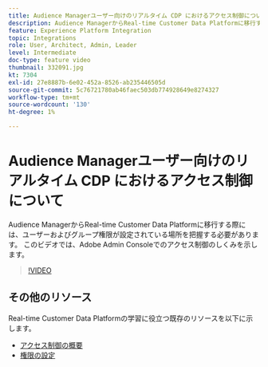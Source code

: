 ```yaml
---
title: Audience Managerユーザー向けのリアルタイム CDP におけるアクセス制御について
description: Audience ManagerからReal-time Customer Data Platformに移行する際には、ユーザーおよびグループ権限が設定されている場所を把握する必要があります。 このビデオでは、Adobe Admin Consoleでのアクセス制御のしくみを示します。
feature: Experience Platform Integration
topic: Integrations
role: User, Architect, Admin, Leader
level: Intermediate
doc-type: feature video
thumbnail: 332091.jpg
kt: 7304
exl-id: 27e8887b-6e02-452a-8526-ab235446505d
source-git-commit: 5c76721780ab46faec503db774928649e8274327
workflow-type: tm+mt
source-wordcount: '130'
ht-degree: 1%

---
```


# Audience Managerユーザー向けのリアルタイム CDP におけるアクセス制御について

Audience ManagerからReal-time Customer Data Platformに移行する際には、ユーザーおよびグループ権限が設定されている場所を把握する必要があります。 このビデオでは、Adobe Admin Consoleでのアクセス制御のしくみを示します。

>[!VIDEO](https://video.tv.adobe.com/v/332091/?quality=12&learn=on)

## その他のリソース

Real-time Customer Data Platformの学習に役立つ既存のリソースを以下に示します。

* [アクセス制御の概要](https://experienceleague.adobe.com/docs/experience-platform/access-control/home.html?lang=en#access-control-hierarchy-and-workflow)
* [権限の設定](https://experienceleague.adobe.com/docs/platform-learn/getting-started-for-data-architects-and-data-engineers/configure-permissions.html?lang=en)
